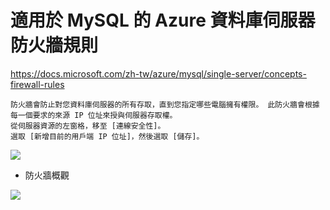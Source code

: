 
# 適用於 MySQL 的 Azure 資料庫伺服器防火牆規則
https://docs.microsoft.com/zh-tw/azure/mysql/single-server/concepts-firewall-rules

```
防火牆會防止對您資料庫伺服器的所有存取，直到您指定哪些電腦擁有權限。 此防火牆會根據每一個要求的來源 IP 位址來授與伺服器存取權。
從伺服器資源的左窗格，移至 [連線安全性]。 
選取 [新增目前的用戶端 IP 位址]，然後選取 [儲存]。

```


![](https://docs.microsoft.com/zh-tw/azure/mysql/single-server/media/quickstart-create-mysql-server-database-using-azure-portal/add-current-ip-firewall.png)


* 防火牆概觀

![](https://docs.microsoft.com/zh-tw/azure/mysql/single-server/media/concepts-firewall-rules/1-firewall-concept.png)


